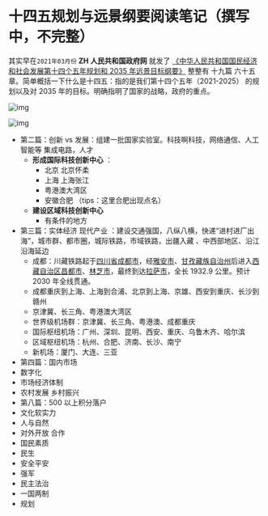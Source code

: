 <script setup>
import CustomComponent from '../components/145/china.vue'
</script>



# 十四五规划与远景纲要阅读笔记（撰写中，不完整）

其实早在`2021年03月份` **ZH 人民共和国政府网** 就发了 [《中华人民共和国国民经济和社会发展第十四个五年规划和 2035 年远景目标纲要》](http://www.gov.cn/xinwen/2021-03/13/content_5592681.htm) 整整有 十九篇 六十五章。简单概括一下什么是十四五：指的是我们第十四个五年（2021-2025） 的规划以及对 2035 年的目标。明确指明了国家的战略，政府的重点。
<CustomComponent />


![img](http://www.gov.cn/xinwen/2021-03/13/5592681/images/74cd5f5531e7468cba769058e8a474ef.JPG)



![img](http://www.gov.cn/xinwen/2021-03/13/5592681/images/728ac6b7d9c44739b79faf08a5e9c3b4.JPG)
- 第二篇：创新 vs 发展：组建一批国家实验室。科技啊科技，网络通信、人工智能等 集成电路，人才
  - **形成国际科技创新中心** ：
    - 北京 北京怀柔
    - 上海 上海张江
    - 粤港澳大湾区
    - 安徽合肥 （tips：这里合肥出现点名）
  - **建设区域科技创新中心**
    - 有条件的地方
- 第三篇：实体经济 现代产业 ：建设交通强国，八纵八横，快递“进村进厂出海”，城市群、都市圈，城际铁路，市域铁路，出疆入藏 、中西部地区、沿江沿海延边
  - 成都：川藏铁路起于[四川省](https://zh.wikipedia.org/wiki/四川省)[成都市](https://zh.wikipedia.org/wiki/成都市)，经[雅安市](https://zh.wikipedia.org/wiki/雅安市)、[甘孜藏族自治州](https://zh.wikipedia.org/wiki/甘孜藏族自治州)后进入[西藏自治区](https://zh.wikipedia.org/wiki/西藏自治区)[昌都市](https://zh.wikipedia.org/wiki/昌都市)、[林芝市](https://zh.wikipedia.org/wiki/林芝市)，最终到达[拉萨市](https://zh.wikipedia.org/wiki/拉萨市)，全长 1932.9 公里。预计 2030 年全线贯通。
  - 成都重庆到上海、上海到合浦、北京到上海、京雄、西安到重庆、长沙到赣州
  - 京津冀、长三角、粤港澳大湾区
  - 世界级机场群：京津冀、长三角、粤港澳、成都重庆
  - 国际枢纽机场：广州、深圳、昆明、西安、重庆、乌鲁木齐、哈尔滨
  - 区域枢纽机场：杭州、合肥、济南、长沙、南宁
  - 新机场：厦门、大连、三亚
- 第四篇：国内市场
- 数字化
- 市场经济体制
- 农村发展 乡村振兴
- 第八篇：500 以上积分落户
- 文化软实力
- 人与自然
- 对外开放 合作
- 国民素质
- 民生
- 安全平安
- 强军
- 民主法治
- 一国两制
- 规划
